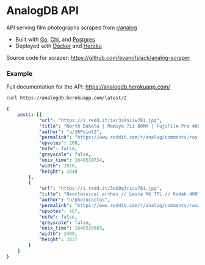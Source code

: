 # AnalogDB API

API serving film photographs scraped from [r/analog](https://www.reddit.com/r/analog/)

* Built with [Go](https://go.dev/), [Chi](https://github.com/go-chi/chi), and [Postgres](https://www.postgresql.org/)
* Deployed with [Docker](https://www.docker.com/) and [Heroku](https://www.heroku.com/)

Source code for scraper: https://github.com/evanofslack/analog-scraper

### Example

Full documentation for the API: https://analogdb.herokuapp.com/

```bash
curl https://analogdb.herokuapp.com/latest/2
```

```yaml
{
    posts: [{
            "url": "https://i.redd.it/iar3s9niiw781.jpg",
            "title": "North Dakota | Mamiya 7ii 80MM | FujiFilm Pro 400H",
            "author": "u/26Point2",
            "permalink": "https://www.reddit.com/r/analog/comments/royi2l/north_dakota_mamiya_7ii_80mm_fujifilm_pro_400h/",
            "upvotes": 268,
            "nsfw": false,
            "greyscale": false,
            "unix_time": 1640530734,
            "width": 1816,
            "height": 2048
        },
        {
            "url": "https://i.redd.it/3eb9g3ricw781.jpg",
            "title": "Neoclassical arches // Leica M6 TTL // Kodak 400TX",
            "author": "u/photocactus",
            "permalink": "https://www.reddit.com/r/analog/comments/roxwa0/neoclassical_arches_leica_m6_ttl_kodak_400tx/",
            "upvotes": 467,
            "nsfw": false,
            "greyscale": false,
            "unix_time": 1640528683,
            "width": 2400,
            "height": 3437
        }
    ]
}
```

